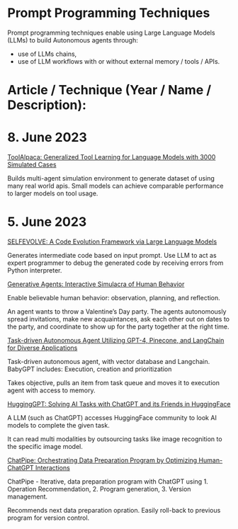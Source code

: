# Prompt Programming Techniques

Prompt programming techniques enable using Large Language Models (LLMs) to build Autonomous agents through:
- use of LLMs chains,
- use of LLM workflows with or without external memory / tools / APIs.



# Article / Technique (Year / Name / Description):

# 8. June 2023
[ToolAlpaca: Generalized Tool Learning for Language Models with 3000 Simulated Cases](https://arxiv.org/pdf/2306.05301.pdf)

Builds multi-agent simulation environment to generate dataset of using many real world apis. Small models can achieve comparable performance to larger models on tool usage.

# 5. June 2023
[SELFEVOLVE: A Code Evolution Framework via Large Language Models](https://arxiv.org/pdf/2306.02907.pdf)

Generates intermediate code based on input prompt. Use LLM to act as expert programmer to debug the generated code by receiving errors from Python interpreter.

[Generative Agents: Interactive Simulacra of Human Behavior](https://arxiv.org/abs/2304.03442)

Enable believable human behavior: observation, planning, and reflection.

An agent wants to throw a Valentine’s Day party. The agents autonomously spread invitations, make new acquaintances, ask each other out on dates to the party, and coordinate to show up for the party together at the right time. 

[Task-driven Autonomous Agent Utilizing GPT-4, Pinecone, and LangChain for Diverse Applications](https://yoheinakajima.com/task-driven-autonomous-agent-utilizing-gpt-4-pinecone-and-langchain-for-diverse-applications/)

Task-driven autonomous agent, with vector database and Langchain. BabyGPT includes: Execution, creation and prioritization

Takes objective, pulls an item from task queue and moves it to execution agent with access to memory. 

[HuggingGPT: Solving AI Tasks with ChatGPT and its Friends in HuggingFace](https://arxiv.org/abs/2303.17580)

A LLM (such as ChatGPT) accesses HuggingFace community to look AI models to complete the given task. 

It can read multi modalities by outsourcing tasks like image recognition to the specific image model. 

[ChatPipe: Orchestrating Data Preparation Program by
Optimizing Human-ChatGPT Interactions](https://arxiv.org/abs/2304.03540)

ChatPipe - Iterative, data preparation program with ChatGPT using 1. Operation Recommendation, 2.   Program generation, 3. Version management. 

Recommends next data preparation opration. Easily roll-back to previous program for version control.

[]()
[]()

[]()
[]()

[]()
[]()

